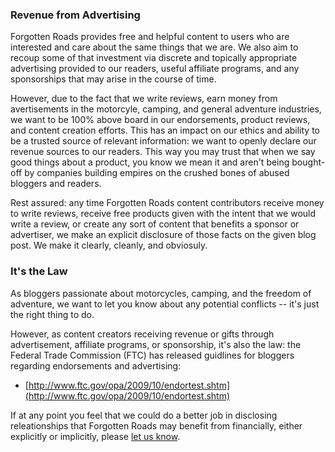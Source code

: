 ### Revenue from Advertising

Forgotten Roads provides free and helpful content to users who are interested
and care about the same things that we are. We also aim to
recoup some of that investment via discrete and topically appropriate
advertising provided to our readers, useful affiliate programs, and
any sponsorships that may arise in the course of time.

However, due to the fact that we write reviews, earn money from avertisements
in the motorcyle, camping, and general adventure industries, we want to be
100% above board in our endorsements, product reviews, and content creation
efforts. This has an impact on our ethics and ability to be a trusted source
of relevant information: we want to openly declare our revenue sources to our
readers. This way you may trust that when we say good things
about a product, you know we mean it and aren't being bought-off by companies
building empires on the crushed bones of abused bloggers and readers.

Rest assured: any time Forgotten Roads content contributors receive money to
write reviews, receive free products given with the intent that we would write
a review, or create any sort of content that benefits a sponsor or advertiser,
we make an explicit disclosure of those facts on the given blog post. We make
it clearly, cleanly, and obviosuly.


### It's the Law

As bloggers passionate about motorcycles, camping, and the freedom of
adventure, we want to let you know about any potential conflicts -- it's
just the right thing to do.

However, as content creators receiving revenue or gifts through advertisement,
affiliate programs, or sponsorship, it's also the law: the Federal Trade
Commission (FTC) has released guidlines for bloggers regarding endorsements
and advertising:

* [http://www.ftc.gov/opa/2009/10/endortest.shtm](http://www.ftc.gov/opa/2009/10/endortest.shtm)

If at any point you feel that we could do a better job in disclosing
releationships that Forgotten Roads may benefit from financially, either
explicitly or implicitly, please [let us know](/contact.html).
